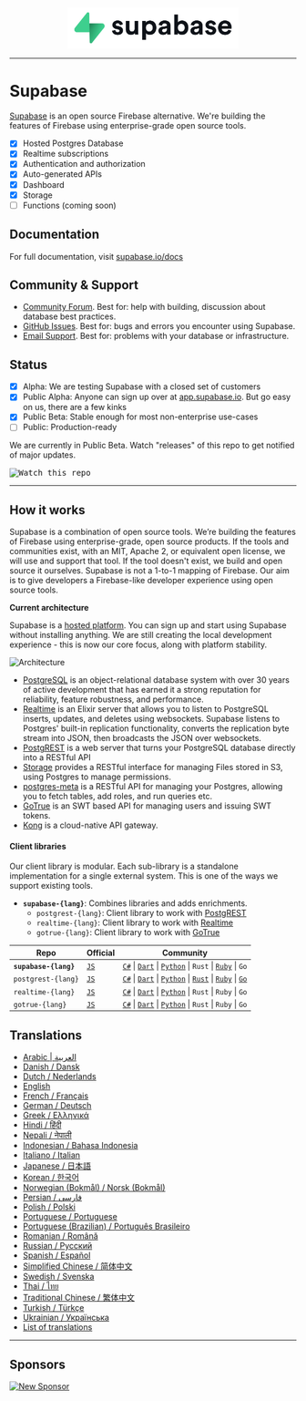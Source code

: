 <p align="center">
<img width="300" src="https://raw.githubusercontent.com/supabase/supabase/master/web/static/supabase-light-rounded-corner-background.svg"/>
</p>

---

# Supabase

[Supabase](https://supabase.io) is an open source Firebase alternative. We're building the features of Firebase using enterprise-grade open source tools.

- [x] Hosted Postgres Database
- [x] Realtime subscriptions
- [x] Authentication and authorization
- [x] Auto-generated APIs
- [x] Dashboard
- [x] Storage
- [ ] Functions (coming soon)

## Documentation

For full documentation, visit [supabase.io/docs](https://supabase.io/docs)

## Community & Support

- [Community Forum](https://github.com/supabase/supabase/discussions). Best for: help with building, discussion about database best practices.
- [GitHub Issues](https://github.com/supabase/supabase/issues). Best for: bugs and errors you encounter using Supabase.
- [Email Support](https://supabase.io/docs/support#business-support). Best for: problems with your database or infrastructure.

## Status

- [x] Alpha: We are testing Supabase with a closed set of customers
- [x] Public Alpha: Anyone can sign up over at [app.supabase.io](https://app.supabase.io). But go easy on us, there are a few kinks
- [x] Public Beta: Stable enough for most non-enterprise use-cases
- [ ] Public: Production-ready

We are currently in Public Beta. Watch "releases" of this repo to get notified of major updates.

<kbd><img src="https://gitcdn.link/repo/supabase/supabase/master/web/static/watch-repo.gif" alt="Watch this repo"/></kbd>

---

## How it works

Supabase is a combination of open source tools. We’re building the features of Firebase using enterprise-grade, open source products. If the tools and communities exist, with an MIT, Apache 2, or equivalent open license, we will use and support that tool. If the tool doesn't exist, we build and open source it ourselves. Supabase is not a 1-to-1 mapping of Firebase. Our aim is to give developers a Firebase-like developer experience using open source tools.

**Current architecture**

Supabase is a [hosted platform](https://app.supabase.io). You can sign up and start using Supabase without installing anything. We are still creating the local development experience - this is now our core focus, along with platform stability.

![Architecture](https://supabase.io/assets/images/supabase-architecture-9050a7317e9ec7efb7807f5194122e48.png)

- [PostgreSQL](https://www.postgresql.org/) is an object-relational database system with over 30 years of active development that has earned it a strong reputation for reliability, feature robustness, and performance.
- [Realtime](https://github.com/supabase/realtime) is an Elixir server that allows you to listen to PostgreSQL inserts, updates, and deletes using websockets. Supabase listens to Postgres' built-in replication functionality, converts the replication byte stream into JSON, then broadcasts the JSON over websockets.
- [PostgREST](http://postgrest.org/) is a web server that turns your PostgreSQL database directly into a RESTful API
- [Storage](https://github.com/supabase/storage-api) provides a RESTful interface for managing Files stored in S3, using Postgres to manage permissions.
- [postgres-meta](https://github.com/supabase/postgres-meta) is a RESTful API for managing your Postgres, allowing you to fetch tables, add roles, and run queries etc.
- [GoTrue](https://github.com/netlify/gotrue) is an SWT based API for managing users and issuing SWT tokens.
- [Kong](https://github.com/Kong/kong) is a cloud-native API gateway.

#### Client libraries

Our client library is modular. Each sub-library is a standalone implementation for a single external system. This is one of the ways we support existing tools.

- **`supabase-{lang}`**: Combines libraries and adds enrichments.
  - `postgrest-{lang}`: Client library to work with [PostgREST](https://github.com/postgrest/postgrest)
  - `realtime-{lang}`: Client library to work with [Realtime](https://github.com/supabase/realtime)
  - `gotrue-{lang}`: Client library to work with [GoTrue](https://github.com/netlify/gotrue)

| Repo                  | Official                                         | Community                                                                                                                                                                                                                                                                                                                            |
| --------------------- | ------------------------------------------------ | ------------------------------------------------------------------------------------------------------------------------------------------------------------------------------------------------------------------------------------------------------------------------------------------------------------------------------------ |
| **`supabase-{lang}`** | [`JS`](https://github.com/supabase/supabase-js)  | [`C#`](https://github.com/supabase/supabase-csharp) \| [`Dart`](https://github.com/supabase/supabase-dart) \| [`Python`](https://github.com/supabase/supabase-py) \| `Rust` \| [`Ruby`](https://github.com/supabase/supabase-rb) \| `Go`                                                                                             |
| `postgrest-{lang}`    | [`JS`](https://github.com/supabase/postgrest-js) | [`C#`](https://github.com/supabase/postgrest-csharp) \| [`Dart`](https://github.com/supabase/postgrest-dart) \| [`Python`](https://github.com/supabase/postgrest-py) \| [`Rust`](https://github.com/supabase/postgrest-rs) \| [`Ruby`](https://github.com/supabase/postgrest-rb) \| [`Go`](https://github.com/supabase/postgrest-go) |
| `realtime-{lang}`     | [`JS`](https://github.com/supabase/realtime-js)  | [`C#`](https://github.com/supabase/realtime-csharp) \| [`Dart`](https://github.com/supabase/realtime-dart) \| [`Python`](https://github.com/supabase/realtime-py) \| `Rust` \| `Ruby` \| `Go`                                                                                                                                        |
| `gotrue-{lang}`       | [`JS`](https://github.com/supabase/gotrue-js)    | [`C#`](https://github.com/supabase/gotrue-csharp) \| [`Dart`](https://github.com/supabase/gotrue-dart) \| [`Python`](https://github.com/supabase/gotrue-py) \| `Rust` \| `Ruby` \| `Go`                                                                                                                                              |

<!--- Remove this list if you're traslating to another language, it's hard to keep updated across multiple files-->
<!--- Keep only the link to the list of translation files-->

## Translations

- [Arabic | العربية](/i18n/README.ar.md)
- [Danish / Dansk](/i18n/README.da.md)
- [Dutch / Nederlands](/i18n/README.nl.md)
- [English](https://github.com/supabase/supabase)
- [French / Français](/i18n/README.fr.md)
- [German / Deutsch](/i18n/README.de.md)
- [Greek / Ελληνικά](/i18n/README.gr.md)
- [Hindi / हिंदी](/i18n/README.hi.md)
- [Nepali / नेपाली](/i18n/README.ne.md)
- [Indonesian / Bahasa Indonesia](/i18n/README.id.md)
- [Italiano / Italian](/i18n/README.it.md)
- [Japanese / 日本語](/i18n/README.jp.md)
- [Korean / 한국어](/i18n/README.ko.md)
- [Norwegian (Bokmål) / Norsk (Bokmål)](/i18n/README.nb-no.md)
- [Persian / فارسی](/i18n/README.fa.md)
- [Polish / Polski](/i18n/README.pl.md)
- [Portuguese / Portuguese](/i18n/README.pt.md)
- [Portuguese (Brazilian) / Português Brasileiro](/i18n/README.pt-br.md)
- [Romanian / Română](/i18n/README.ro.md)
- [Russian / Pусский](/i18n/README.ru.md)
- [Spanish / Español](/i18n/README.es.md)
- [Simplified Chinese / 简体中文](/i18n/README.zh-cn.md)
- [Swedish / Svenska](/i18n/README.sv.md)
- [Thai / ไทย](/i18n/README.th.md)
- [Traditional Chinese / 繁体中文](/i18n/README.zh-tw.md)
- [Turkish / Türkçe](/i18n/README.tr.md)
- [Ukrainian / Українська](/i18n/README.uk.md)
- [List of translations](/i18n/languages.md) <!--- Keep only this -->

---

## Sponsors

[![New Sponsor](https://user-images.githubusercontent.com/10214025/90518111-e74bbb00-e198-11ea-8f88-c9e3c1aa4b5b.png)](https://github.com/sponsors/supabase)
